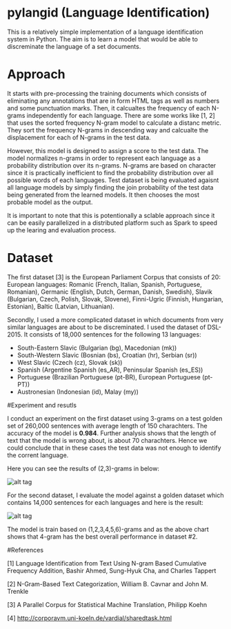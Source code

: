 # pylangid (Language Identification)

This is a relatively simple implementation of a language identification system in Python. The aim is to learn a model that would be able to discreminate the language of a set documents. 

# Approach
It starts with pre-processing the training documents which consists of eliminating any annotations that are in form HTML tags as well as numbers and some punctuation marks. Then, it calcualtes the frequency of each N-grams independently for each language. There are some works like [1, 2] that uses the sorted frequency N-gram model to calculate a distanc metric. They sort the frequency N-grams in descending way and calcualte the displacement for each of N-grams in the test data. 

However, this model is designed to assign a score to the test data. The model normalizes n-grams in order to represent each language as a probability distribution over its n-grams. N-grams are based on character since it is practically inefficient to find the probability distribution over all possible words of each languages. Test dataset is being evaluated agaisnt all language models by simply finding the join probability of the test data being generated from the learned models. It then chooses the most probable model as the output. 

It is important to note that this is potentionally a sclable approach since it can be easily parallelized in a distributed platform such as Spark to speed up the learing and evaluation process. 

# Dataset
The first dataset [3] is the European Parliament Corpus that consists of 20:  European languages: Romanic (French, Italian, Spanish, Portuguese, Romanian), Germanic (English, Dutch, German, Danish, Swedish), Slavik (Bulgarian, Czech, Polish, Slovak, Slovene), Finni-Ugric (Finnish, Hungarian, Estonian), Baltic (Latvian, Lithuanian).

Secondly, I used a more complicated dataset in which documents from very similar languages are about to be discreminated. I used the dataset of DSL-2015. It consists of 18,000 sentences for the following 13 languages:
 - South-Eastern Slavic (Bulgarian (bg), Macedonian (mk))
 - South-Western Slavic (Bosnian (bs), Croatian (hr), Serbian (sr))
 - West Slavic (Czech (cz), Slovak (sk))
 - Spanish (Argentine Spanish (es_AR), Peninsular Spanish (es_ES))
 - Portuguese (Brazilian Portuguese (pt-BR), European Portuguese (pt-PT))
 - Austronesian (Indonesian (id), Malay (my))

#Experiment and resutls

I conduct an experiment on the first dataset using 3-grams on a test golden set of 260,000 sentences with average length of 150 charachters. The accuracy of the model is **0.984**. Further analysis shows that the length of text that the model is wrong about, is about 70 charachters. Hence we could conclude that in these cases the test data was not enough to identify the corrent language.

Here you can see the results of (2,3)-grams in below:

![alt tag](https://s24.postimg.org/f46bze7yt/image_4.png)
  
For the second dataset, I evaluate the model against a golden dataset which contains 14,000 sentences for each languages and here is the result:

![alt tag](https://s23.postimg.org/81oyz8fx7/image_2.png)

The model is train based on (1,2,3,4,5,6)-grams and as the above chart shows that 4-gram has the best overall performance in dataset #2.

#References

[1] Language Identification from Text Using N-gram Based Cumulative Frequency Addition, Bashir Ahmed, Sung-Hyuk Cha, and Charles Tappert

[2] N-Gram-Based Text Categorization, William B. Cavnar and John M. Trenkle

[3] A Parallel Corpus for Statistical Machine Translation, Philipp Koehn

[4] http://corporavm.uni-koeln.de/vardial/sharedtask.html